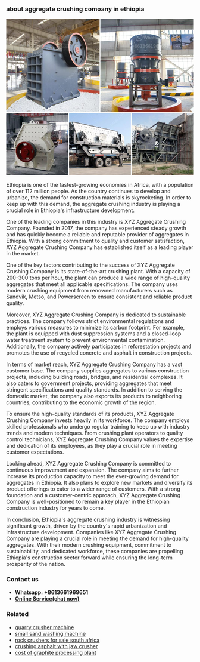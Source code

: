 <h3>about aggregate crushing comoany in ethiopia</h3><img src='1708497192.jpg' alt=''><p>Ethiopia is one of the fastest-growing economies in Africa, with a population of over 112 million people. As the country continues to develop and urbanize, the demand for construction materials is skyrocketing. In order to keep up with this demand, the aggregate crushing industry is playing a crucial role in Ethiopia's infrastructure development.</p><p>One of the leading companies in this industry is XYZ Aggregate Crushing Company. Founded in 2017, the company has experienced steady growth and has quickly become a reliable and reputable provider of aggregates in Ethiopia. With a strong commitment to quality and customer satisfaction, XYZ Aggregate Crushing Company has established itself as a leading player in the market.</p><p>One of the key factors contributing to the success of XYZ Aggregate Crushing Company is its state-of-the-art crushing plant. With a capacity of 200-300 tons per hour, the plant can produce a wide range of high-quality aggregates that meet all applicable specifications. The company uses modern crushing equipment from renowned manufacturers such as Sandvik, Metso, and Powerscreen to ensure consistent and reliable product quality.</p><p>Moreover, XYZ Aggregate Crushing Company is dedicated to sustainable practices. The company follows strict environmental regulations and employs various measures to minimize its carbon footprint. For example, the plant is equipped with dust suppression systems and a closed-loop water treatment system to prevent environmental contamination. Additionally, the company actively participates in reforestation projects and promotes the use of recycled concrete and asphalt in construction projects.</p><p>In terms of market reach, XYZ Aggregate Crushing Company has a vast customer base. The company supplies aggregates to various construction projects, including building roads, bridges, and residential complexes. It also caters to government projects, providing aggregates that meet stringent specifications and quality standards. In addition to serving the domestic market, the company also exports its products to neighboring countries, contributing to the economic growth of the region.</p><p>To ensure the high-quality standards of its products, XYZ Aggregate Crushing Company invests heavily in its workforce. The company employs skilled professionals who undergo regular training to keep up with industry trends and modern techniques. From crushing plant operators to quality control technicians, XYZ Aggregate Crushing Company values the expertise and dedication of its employees, as they play a crucial role in meeting customer expectations.</p><p>Looking ahead, XYZ Aggregate Crushing Company is committed to continuous improvement and expansion. The company aims to further increase its production capacity to meet the ever-growing demand for aggregates in Ethiopia. It also plans to explore new markets and diversify its product offerings to cater to a wider range of customers. With a strong foundation and a customer-centric approach, XYZ Aggregate Crushing Company is well-positioned to remain a key player in the Ethiopian construction industry for years to come.</p><p>In conclusion, Ethiopia's aggregate crushing industry is witnessing significant growth, driven by the country's rapid urbanization and infrastructure development. Companies like XYZ Aggregate Crushing Company are playing a crucial role in meeting the demand for high-quality aggregates. With their modern crushing equipment, commitment to sustainability, and dedicated workforce, these companies are propelling Ethiopia's construction sector forward while ensuring the long-term prosperity of the nation.</p><h3>Contact us</h3><ul><li><strong>Whatsapp:&nbsp;<a href="https://wa.me/8613661969651">+8613661969651</a></strong></li><li><a href="https://swt.shibang-china.com/?git&amp;zhl&amp;about aggregate crushing comoany in ethiopia"><strong>Online Service(chat now)</strong></a></li></ul><h3>Related</h3><ul><li><a href='quarry crusher machine.md'>quarry crusher machine</a></li><li><a href='small sand washing machine.md'>small sand washing machine</a></li><li><a href='rock crushers for sale south africa.md'>rock crushers for sale south africa</a></li><li><a href='crushing asphalt with jaw crusher.md'>crushing asphalt with jaw crusher</a></li><li><a href='cost of graphite processing plant.md'>cost of graphite processing plant</a></li></ul>